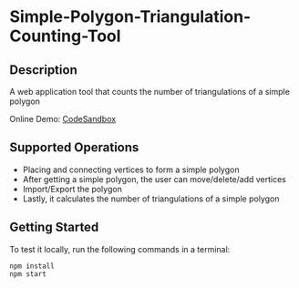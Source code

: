 # Simple-Polygon-Triangulation-Counting-Tool
## Description

A web application tool that counts the number of triangulations of a simple polygon

Online Demo: [CodeSandbox](https://g3k2i.csb.app/)

## Supported Operations

* Placing and connecting vertices to form a simple polygon
* After getting a simple polygon, the user can move/delete/add vertices
* Import/Export the polygon
* Lastly, it calculates the number of triangulations of a simple polygon

## Getting Started
To test it locally, run the following commands in a terminal:
```
npm install
npm start
```